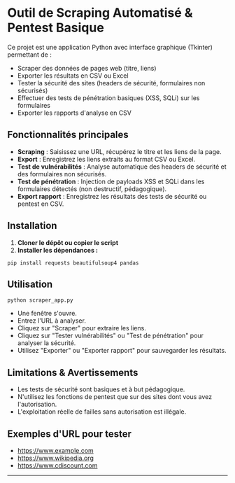# Outil de Scraping Automatisé & Pentest Basique

Ce projet est une application Python avec interface graphique (Tkinter) permettant de :
- Scraper des données de pages web (titre, liens)
- Exporter les résultats en CSV ou Excel
- Tester la sécurité des sites (headers de sécurité, formulaires non sécurisés)
- Effectuer des tests de pénétration basiques (XSS, SQLi) sur les formulaires
- Exporter les rapports d'analyse en CSV

## Fonctionnalités principales

- **Scraping** : Saisissez une URL, récupérez le titre et les liens de la page.
- **Export** : Enregistrez les liens extraits au format CSV ou Excel.
- **Test de vulnérabilités** : Analyse automatique des headers de sécurité et des formulaires non sécurisés.
- **Test de pénétration** : Injection de payloads XSS et SQLi dans les formulaires détectés (non destructif, pédagogique).
- **Export rapport** : Enregistrez les résultats des tests de sécurité ou pentest en CSV.

## Installation

1. **Cloner le dépôt ou copier le script**
2. **Installer les dépendances :**

```
pip install requests beautifulsoup4 pandas
```

## Utilisation

```
python scraper_app.py
```

- Une fenêtre s'ouvre.
- Entrez l'URL à analyser.
- Cliquez sur "Scraper" pour extraire les liens.
- Cliquez sur "Tester vulnérabilités" ou "Test de pénétration" pour analyser la sécurité.
- Utilisez "Exporter" ou "Exporter rapport" pour sauvegarder les résultats.

## Limitations & Avertissements

- Les tests de sécurité sont basiques et à but pédagogique.
- N'utilisez les fonctions de pentest que sur des sites dont vous avez l'autorisation.
- L'exploitation réelle de failles sans autorisation est illégale.

## Exemples d'URL pour tester
- https://www.example.com
- https://www.wikipedia.org
- https://www.cdiscount.com
---
